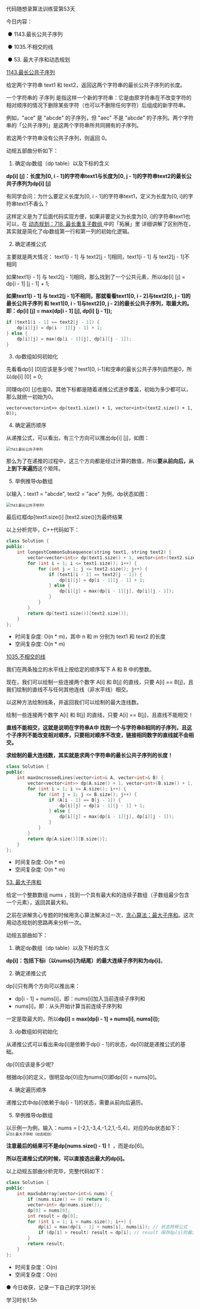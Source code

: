 代码随想录算法训练营第53天



今日内容： 

​                ● 1143.最长公共子序列 

​                ● 1035.不相交的线  

​                ● 53. 最大子序和动态规划 





[1143.最长公共子序列](https://leetcode.cn/problems/longest-common-subsequence/)

给定两个字符串 text1 和 text2，返回这两个字符串的最长公共子序列的长度。

一个字符串的 子序列 是指这样一个新的字符串：它是由原字符串在不改变字符的相对顺序的情况下删除某些字符（也可以不删除任何字符）后组成的新字符串。

例如，"ace" 是 "abcde" 的子序列，但 "aec" 不是 "abcde" 的子序列。两个字符串的「公共子序列」是这两个字符串所共同拥有的子序列。

若这两个字符串没有公共子序列，则返回 0。





动规五部曲分析如下：

1. 确定dp数组（dp table）以及下标的含义

**dp[i] [j]：长度为[0, i - 1]的字符串text1与长度为[0, j - 1]的字符串text2的最长公共子序列为dp[i] [j]**

有同学会问：为什么要定义长度为[0, i - 1]的字符串text1，定义为长度为[0, i]的字符串text1不香么？

这样定义是为了后面代码实现方便，如果非要定义为长度为[0, i]的字符串text1也可以，在 [动态规划：718. 最长重复子数组 ](https://programmercarl.com/0718.最长重复子数组.html)中的「拓展」里 详细讲解了区别所在，其实就是简化了dp数组第一行和第一列的初始化逻辑。

2. 确定递推公式

主要就是两大情况： text1[i - 1] 与 text2[j - 1]相同，text1[i - 1] 与 text2[j - 1]不相同

如果text1[i - 1] 与 text2[j - 1]相同，那么找到了一个公共元素，所以dp[i] [j] = dp[i - 1] [j - 1] + 1;

**如果text1[i - 1] 与 text2[j - 1]不相同，那就看看text1[0, i - 2]与text2[0, j - 1]的最长公共子序列 和 text1[0, i - 1]与text2[0, j - 2]的最长公共子序列，取最大的。即：dp[i] [j] = max(dp[i - 1] [j], dp[i] [j - 1]);**

```cpp
if (text1[i - 1] == text2[j - 1]) {
    dp[i][j] = dp[i - 1][j - 1] + 1;
} else {
    dp[i][j] = max(dp[i - 1][j], dp[i][j - 1]);
}
```



3. dp数组如何初始化

先看看dp[i] [0]应该是多少呢？test1[0, i-1]和空串的最长公共子序列自然是0，所以dp[i] [0] = 0;

同理dp[0] [j]也是0。其他下标都是随着递推公式逐步覆盖，初始为多少都可以，那么就统一初始为0。

```text
vector<vector<int>> dp(text1.size() + 1, vector<int>(text2.size() + 1, 0));
```



4. 确定遍历顺序

从递推公式，可以看出，有三个方向可以推出dp[i] [j]，如图：

<img src="https://code-thinking-1253855093.file.myqcloud.com/pics/20210204115139616.jpg" alt="1143.最长公共子序列" style="zoom:67%;" />

那么为了在递推的过程中，这三个方向都是经过计算的数值，所以**要从前向后，从上到下来遍历**这个矩阵。

5. 举例推导dp数组

以输入：text1 = "abcde", text2 = "ace" 为例，dp状态如图：

<img src="https://code-thinking-1253855093.file.myqcloud.com/pics/20210210150215918.jpg" alt="1143.最长公共子序列1" style="zoom:67%;" />

最后红框dp[text1.size()] [text2.size()]为最终结果

以上分析完毕，C++代码如下：

```cpp
class Solution {
public:
    int longestCommonSubsequence(string text1, string text2) {
        vector<vector<int>> dp(text1.size() + 1, vector<int>(text2.size() + 1, 0)); //(因为递推公式有i-1，j-1所以要扩一个)
        for (int i = 1; i <= text1.size(); i++) {
            for (int j = 1; j <= text2.size(); j++) {
                if (text1[i - 1] == text2[j - 1]) {
                    dp[i][j] = dp[i - 1][j - 1] + 1;
                } else {
                    dp[i][j] = max(dp[i - 1][j], dp[i][j - 1]);
                }
            }
        }
        return dp[text1.size()][text2.size()];
    }
};
```

- 时间复杂度: O(n * m)，其中 n 和 m 分别为 text1 和 text2 的长度
- 空间复杂度: O(n * m)











[1035.不相交的线](https://leetcode.cn/problems/uncrossed-lines/)

我们在两条独立的水平线上按给定的顺序写下 A 和 B 中的整数。

现在，我们可以绘制一些连接两个数字 A[i] 和 B[j] 的直线，只要 A[i] == B[j]，且我们绘制的直线不与任何其他连线（非水平线）相交。

以这种方法绘制线条，并返回我们可以绘制的最大连线数。





绘制一些连接两个数字 A[i] 和 B[j] 的直线，只要 A[i] == B[j]，且直线不能相交！

**直线不能相交，这就是说明在字符串A中 找到一个与字符串B相同的子序列，且这个子序列不能改变相对顺序，只要相对顺序不改变，链接相同数字的直线就不会相交。**

**求绘制的最大连线数，其实就是求两个字符串的最长公共子序列的长度！**

```cpp
class Solution {
public:
    int maxUncrossedLines(vector<int>& A, vector<int>& B) {
        vector<vector<int>> dp(A.size() + 1, vector<int>(B.size() + 1, 0));
        for (int i = 1; i <= A.size(); i++) {
            for (int j = 1; j <= B.size(); j++) {
                if (A[i - 1] == B[j - 1]) {
                    dp[i][j] = dp[i - 1][j - 1] + 1;
                } else {
                    dp[i][j] = max(dp[i - 1][j], dp[i][j - 1]);
                }
            }
        }
        return dp[A.size()][B.size()];
    }
};
```

- 时间复杂度: O(n * m)
- 空间复杂度: O(n * m)





[53. 最大子序和](https://leetcode.cn/problems/maximum-subarray/)

给定一个整数数组 nums ，找到一个具有最大和的连续子数组（子数组最少包含一个元素），返回其最大和。



之前在讲解贪心专题的时候用贪心算法解决过一次，[贪心算法：最大子序和](https://programmercarl.com/0053.最大子序和.html)。这次用动态规划的思路再来分析一次。

动规五部曲如下：

1. 确定dp数组（dp table）以及下标的含义

**dp[i]：包括下标i（以nums[i]为结尾）的最大连续子序列和为dp[i]**。

2. 确定递推公式

dp[i]只有两个方向可以推出来：

- dp[i - 1] + nums[i]，即：nums[i]加入当前连续子序列和
- nums[i]，即：从头开始计算当前连续子序列和

一定是取最大的，所以**dp[i] = max(dp[i - 1] + nums[i], nums[i]);**

3. dp数组如何初始化

从递推公式可以看出来dp[i]是依赖于dp[i - 1]的状态，dp[0]就是递推公式的基础。

dp[0]应该是多少呢?

根据dp[i]的定义，很明显dp[0]应为nums[0]即dp[0] = nums[0]。

4. 确定遍历顺序

递推公式中dp[i]依赖于dp[i - 1]的状态，需要从前向后遍历。

5. 举例推导dp数组

以示例一为例，输入：nums = [-2,1,-3,4,-1,2,1,-5,4]，对应的dp状态如下： <img src="https://code-thinking-1253855093.file.myqcloud.com/pics/20210303104129101.png" alt="53.最大子序和（动态规划）" style="zoom:67%;" />

**注意最后的结果可不是dp[nums.size() - 1]！** ，而是dp[6]。

**所以在递推公式的时候，可以直接选出最大的dp[i]。**

以上动规五部曲分析完毕，完整代码如下：

```cpp
class Solution {
public:
    int maxSubArray(vector<int>& nums) {
        if (nums.size() == 0) return 0;
        vector<int> dp(nums.size());
        dp[0] = nums[0];
        int result = dp[0];
        for (int i = 1; i < nums.size(); i++) {
            dp[i] = max(dp[i - 1] + nums[i], nums[i]); // 状态转移公式
            if (dp[i] > result) result = dp[i]; // result 保存dp[i]的最大值
        }
        return result;
    }
};
```

- 时间复杂度：O(n)
- 空间复杂度：O(n)



● 今日收获，记录一下自己的学习时长

学习时长1.5h	